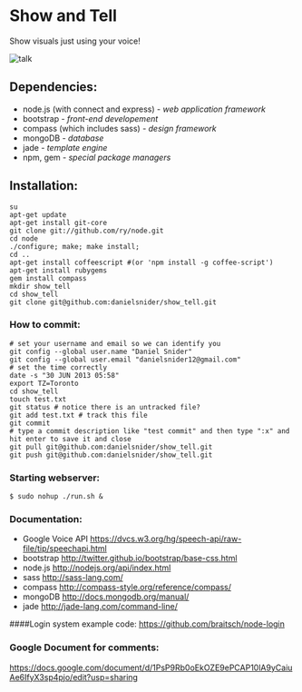 Show and Tell
=========
Show visuals just using your voice!

![talk](http://www.realfriendforagents.co.uk/wp-content/uploads/fly-solo-with-the-right-tone-of-voice.jpg)

## Dependencies:
-  node.js (with connect and express) - *web application framework* 
-  bootstrap - *front-end developement* 
-  compass (which includes sass) - *design framework* 
-  mongoDB - *database* 
-  jade - *template engine* 
-  npm, gem - *special package managers* 

## Installation:
    su
    apt-get update
    apt-get install git-core
    git clone git://github.com/ry/node.git
    cd node
    ./configure; make; make install;
    cd ..
    apt-get install coffeescript #(or 'npm install -g coffee-script')
    apt-get install rubygems
    gem install compass
    mkdir show_tell
    cd show_tell
    git clone git@github.com:danielsnider/show_tell.git

### How to commit:
    # set your username and email so we can identify you
    git config --global user.name "Daniel Snider"
    git config --global user.email "danielsnider12@gmail.com"
    # set the time correctly
    date -s "30 JUN 2013 05:58"
    export TZ=Toronto
    cd show_tell
    touch test.txt
    git status # notice there is an untracked file?
    git add test.txt # track this file
    git commit 
    # type a commit description like "test commit" and then type ":x" and hit enter to save it and close
    git pull git@github.com:danielsnider/show_tell.git
    git push git@github.com:danielsnider/show_tell.git
    
### Starting webserver:
    $ sudo nohup ./run.sh &
    
### Documentation: 
- Google Voice API https://dvcs.w3.org/hg/speech-api/raw-file/tip/speechapi.html 
- bootstrap http://twitter.github.io/bootstrap/base-css.html
- node.js http://nodejs.org/api/index.html
- sass http://sass-lang.com/
- compass http://compass-style.org/reference/compass/
- mongoDB http://docs.mongodb.org/manual/
- jade http://jade-lang.com/command-line/

####Login system example code:
https://github.com/braitsch/node-login

### Google Document for comments:
https://docs.google.com/document/d/1PsP9Rb0oEkOZE9ePCAP10lA9yCaiuAe6IfyX3sp4pjo/edit?usp=sharing
